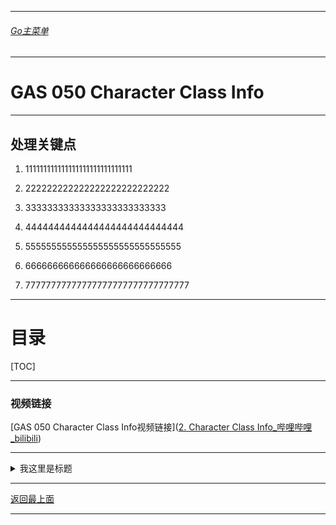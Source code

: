 ___________________________________________________________________________________________
###### [Go主菜单](../MainMenu.md)
___________________________________________________________________________________________

# GAS 050 Character Class Info

___________________________________________________________________________________________

## 处理关键点

1. 111111111111111111111111111111

2. 222222222222222222222222222

3. 33333333333333333333333333

4. 4444444444444444444444444444

5. 555555555555555555555555555555

6. 666666666666666666666666666

7. 77777777777777777777777777777777

___________________________________________________________________________________________

# 目录


[TOC]

___________________________________________________________________________________________

### 视频链接

[GAS 050 Character Class Info视频链接]([2. Character Class Info_哔哩哔哩_bilibili](https://www.bilibili.com/video/BV1JD421E7yC?p=126&vd_source=9e1e64122d802b4f7ab37bd325a89e6c))

___________________________________________________________________________________________

<details>
<summary>我这里是标题</summary>

### You can add a header

这里是测试文本
这里是测试文本
这里是测试文本
这里是测试文本
这里是测试文本
这里是测试文本

```cpp
   TObjectPtr<UCaemraComponent> Camera;
```

</details>

















___________________________________________________________________________________________

[返回最上面](#Go主菜单)

___________________________________________________________________________________________